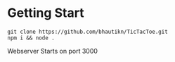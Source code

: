 # Getting Start
    git clone https://github.com/bhautikn/TicTacToe.git
    npm i && node .
Webserver Starts on port 3000
